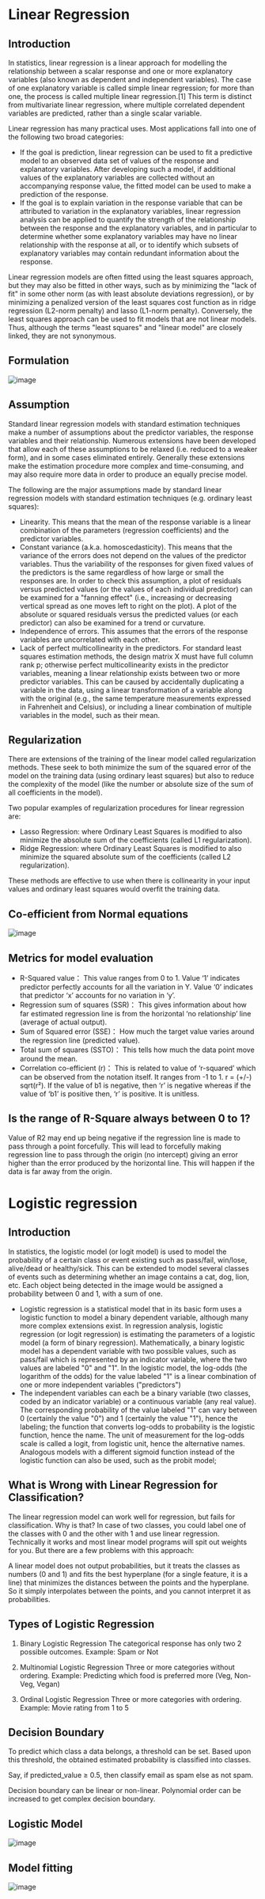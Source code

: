 # Linear Regression

## Introduction

In statistics, linear regression is a linear approach for modelling the relationship between a scalar response and one or more explanatory variables (also known as dependent and independent variables). The case of one explanatory variable is called simple linear regression; for more than one, the process is called multiple linear regression.[1] This term is distinct from multivariate linear regression, where multiple correlated dependent variables are predicted, rather than a single scalar variable.

Linear regression has many practical uses. Most applications fall into one of the following two broad categories:

- If the goal is prediction, linear regression can be used to fit a predictive model to an observed data set of values of the response and explanatory variables. After developing such a model, if additional values of the explanatory variables are collected without an accompanying response value, the fitted model can be used to make a prediction of the response.
- If the goal is to explain variation in the response variable that can be attributed to variation in the explanatory variables, linear regression analysis can be applied to quantify the strength of the relationship between the response and the explanatory variables, and in particular to determine whether some explanatory variables may have no linear relationship with the response at all, or to identify which subsets of explanatory variables may contain redundant information about the response.

Linear regression models are often fitted using the least squares approach, but they may also be fitted in other ways, such as by minimizing the "lack of fit" in some other norm (as with least absolute deviations regression), or by minimizing a penalized version of the least squares cost function as in ridge regression (L2-norm penalty) and lasso (L1-norm penalty). Conversely, the least squares approach can be used to fit models that are not linear models. Thus, although the terms "least squares" and "linear model" are closely linked, they are not synonymous.


## Formulation

![image](https://user-images.githubusercontent.com/60442877/147891201-066a731d-6e34-4fdc-abce-7ab0e6420572.png)


## Assumption

Standard linear regression models with standard estimation techniques make a number of assumptions about the predictor variables, the response variables and their relationship. Numerous extensions have been developed that allow each of these assumptions to be relaxed (i.e. reduced to a weaker form), and in some cases eliminated entirely. Generally these extensions make the estimation procedure more complex and time-consuming, and may also require more data in order to produce an equally precise model.

The following are the major assumptions made by standard linear regression models with standard estimation techniques (e.g. ordinary least squares):

- Linearity. This means that the mean of the response variable is a linear combination of the parameters (regression coefficients) and the predictor variables.
- Constant variance (a.k.a. homoscedasticity). This means that the variance of the errors does not depend on the values of the predictor variables. Thus the variability of the responses for given fixed values of the predictors is the same regardless of how large or small the responses are.  In order to check this assumption, a plot of residuals versus predicted values (or the values of each individual predictor) can be examined for a "fanning effect" (i.e., increasing or decreasing vertical spread as one moves left to right on the plot). A plot of the absolute or squared residuals versus the predicted values (or each predictor) can also be examined for a trend or curvature.
- Independence of errors. This assumes that the errors of the response variables are uncorrelated with each other. 
- Lack of perfect multicollinearity in the predictors. For standard least squares estimation methods, the design matrix X must have full column rank p; otherwise perfect multicollinearity exists in the predictor variables, meaning a linear relationship exists between two or more predictor variables. This can be caused by accidentally duplicating a variable in the data, using a linear transformation of a variable along with the original (e.g., the same temperature measurements expressed in Fahrenheit and Celsius), or including a linear combination of multiple variables in the model, such as their mean.

##  Regularization

There are extensions of the training of the linear model called regularization methods. These seek to both minimize the sum of the squared error of the model on the training data (using ordinary least squares) but also to reduce the complexity of the model (like the number or absolute size of the sum of all coefficients in the model).

Two popular examples of regularization procedures for linear regression are:

- Lasso Regression: where Ordinary Least Squares is modified to also minimize the absolute sum of the coefficients (called L1 regularization).
- Ridge Regression: where Ordinary Least Squares is modified to also minimize the squared absolute sum of the coefficients (called L2 regularization).

These methods are effective to use when there is collinearity in your input values and ordinary least squares would overfit the training data.

## Co-efficient from Normal equations

![image](https://user-images.githubusercontent.com/60442877/147891701-e26a6652-50c1-4a50-b2cf-5b6071a39790.png)

## Metrics for model evaluation

- R-Squared value： This value ranges from 0 to 1. Value ‘1’ indicates predictor perfectly accounts for all the variation in Y. Value ‘0’ indicates that predictor ‘x’ accounts for no variation in ‘y’.
- Regression sum of squares (SSR)： This gives information about how far estimated regression line is from the horizontal ‘no relationship’ line (average of actual output).
- Sum of Squared error (SSE)： How much the target value varies around the regression line (predicted value).
- Total sum of squares (SSTO)： This tells how much the data point move around the mean.
- Correlation co-efficient (r)： This is related to value of ‘r-squared’ which can be observed from the notation itself. It ranges from -1 to 1. r = (+/-) sqrt(r²). If the value of b1 is negative, then ‘r’ is negative whereas if the value of ‘b1’ is positive then, ‘r’ is positive. It is unitless.

## Is the range of R-Square always between 0 to 1?

Value of R2 may end up being negative if the regression line is made to pass through a point forcefully. This will lead to forcefully making regression line to pass through the origin (no intercept) giving an error higher than the error produced by the horizontal line. This will happen if the data is far away from the origin.






# Logistic regression

## Introduction

In statistics, the logistic model (or logit model) is used to model the probability of a certain class or event existing such as pass/fail, win/lose, alive/dead or healthy/sick. This can be extended to model several classes of events such as determining whether an image contains a cat, dog, lion, etc. Each object being detected in the image would be assigned a probability between 0 and 1, with a sum of one.

- Logistic regression is a statistical model that in its basic form uses a logistic function to model a binary dependent variable, although many more complex extensions exist. In regression analysis, logistic regression (or logit regression) is estimating the parameters of a logistic model (a form of binary regression). Mathematically, a binary logistic model has a dependent variable with two possible values, such as pass/fail which is represented by an indicator variable, where the two values are labeled "0" and "1". In the logistic model, the log-odds (the logarithm of the odds) for the value labeled "1" is a linear combination of one or more independent variables ("predictors")
- The independent variables can each be a binary variable (two classes, coded by an indicator variable) or a continuous variable (any real value). The corresponding probability of the value labeled "1" can vary between 0 (certainly the value "0") and 1 (certainly the value "1"), hence the labeling; the function that converts log-odds to probability is the logistic function, hence the name. The unit of measurement for the log-odds scale is called a logit, from logistic unit, hence the alternative names. Analogous models with a different sigmoid function instead of the logistic function can also be used, such as the probit model; 


## What is Wrong with Linear Regression for Classification?

The linear regression model can work well for regression, but fails for classification. Why is that? In case of two classes, you could label one of the classes with 0 and the other with 1 and use linear regression. Technically it works and most linear model programs will spit out weights for you. But there are a few problems with this approach:

A linear model does not output probabilities, but it treats the classes as numbers (0 and 1) and fits the best hyperplane (for a single feature, it is a line) that minimizes the distances between the points and the hyperplane. So it simply interpolates between the points, and you cannot interpret it as probabilities.

## Types of Logistic Regression

1. Binary Logistic Regression
The categorical response has only two 2 possible outcomes. Example: Spam or Not

2. Multinomial Logistic Regression
Three or more categories without ordering. Example: Predicting which food is preferred more (Veg, Non-Veg, Vegan)

3. Ordinal Logistic Regression
Three or more categories with ordering. Example: Movie rating from 1 to 5

## Decision Boundary

To predict which class a data belongs, a threshold can be set. Based upon this threshold, the obtained estimated probability is classified into classes.

Say, if predicted_value ≥ 0.5, then classify email as spam else as not spam.

Decision boundary can be linear or non-linear. Polynomial order can be increased to get complex decision boundary.




## Logistic Model

![image](https://user-images.githubusercontent.com/60442877/147892500-285cc847-ada8-42d1-a96e-373164a8e026.png)


## Model fitting

![image](https://user-images.githubusercontent.com/60442877/147892787-9940b042-9ea1-47c5-8f9e-41fed75f5ccb.png)















